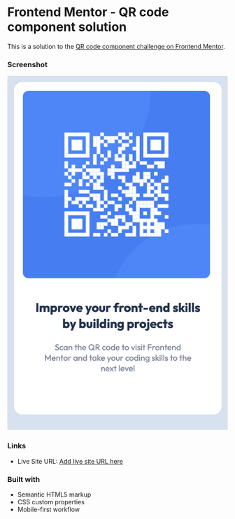 # Frontend Mentor - QR code component solution

This is a solution to the [QR code component challenge on Frontend Mentor](https://www.frontendmentor.io/challenges/qr-code-component-iux_sIO_H). 


### Screenshot

![](./images/Screenshot%202022-08-08%20at%2022.40.39.png)


### Links
- Live Site URL: [Add live site URL here](https://your-live-site-url.com)


### Built with

- Semantic HTML5 markup
- CSS custom properties
- Mobile-first workflow



